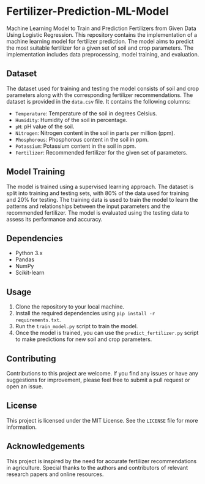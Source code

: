 # Fertilizer-Prediction-ML-Model
Machine Learning Model to Train and Prediction Fertilizers from Given Data Using Logistic Regression.
This repository contains the implementation of a machine learning model for fertilizer prediction. The model aims to predict the most suitable fertilizer for a given set of soil and crop parameters. The implementation includes data preprocessing, model training, and evaluation.

## Dataset

The dataset used for training and testing the model consists of soil and crop parameters along with the corresponding fertilizer recommendations. The dataset is provided in the `data.csv` file. It contains the following columns:

- `Temperature`: Temperature of the soil in degrees Celsius.
- `Humidity`: Humidity of the soil in percentage.
- `pH`: pH value of the soil.
- `Nitrogen`: Nitrogen content in the soil in parts per million (ppm).
- `Phosphorous`: Phosphorous content in the soil in ppm.
- `Potassium`: Potassium content in the soil in ppm.
- `Fertilizer`: Recommended fertilizer for the given set of parameters.

## Model Training

The model is trained using a supervised learning approach. The dataset is split into training and testing sets, with 80% of the data used for training and 20% for testing. The training data is used to train the model to learn the patterns and relationships between the input parameters and the recommended fertilizer. The model is evaluated using the testing data to assess its performance and accuracy.

## Dependencies

- Python 3.x
- Pandas
- NumPy
- Scikit-learn

## Usage

1. Clone the repository to your local machine.
2. Install the required dependencies using `pip install -r requirements.txt`.
3. Run the `train_model.py` script to train the model.
4. Once the model is trained, you can use the `predict_fertilizer.py` script to make predictions for new soil and crop parameters.

## Contributing

Contributions to this project are welcome. If you find any issues or have any suggestions for improvement, please feel free to submit a pull request or open an issue.

## License

This project is licensed under the MIT License. See the `LICENSE` file for more information.

## Acknowledgements

This project is inspired by the need for accurate fertilizer recommendations in agriculture. Special thanks to the authors and contributors of relevant research papers and online resources.

